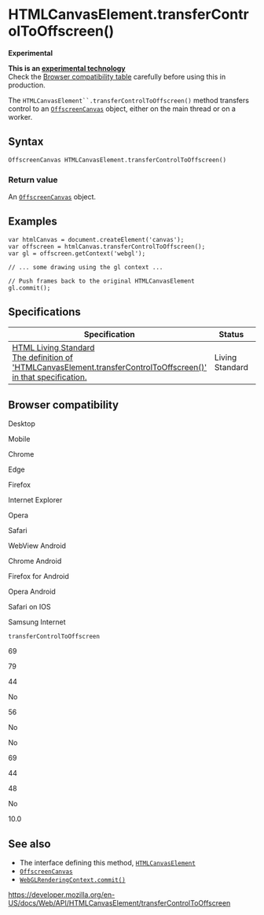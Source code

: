 HTMLCanvasElement.transferControlToOffscreen()
==============================================

**Experimental**

**This is an [experimental technology](https://developer.mozilla.org/en-US/docs/MDN/Guidelines/Conventions_definitions#experimental)**  
Check the [Browser compatibility table](#browser_compatibility) carefully before using this in production.

The `HTMLCanvasElement``.transferControlToOffscreen()` method transfers control to an [`OffscreenCanvas`](../offscreencanvas) object, either on the main thread or on a worker.

Syntax
------

    OffscreenCanvas HTMLCanvasElement.transferControlToOffscreen()

### Return value

An [`OffscreenCanvas`](../offscreencanvas) object.

Examples
--------

    var htmlCanvas = document.createElement('canvas');
    var offscreen = htmlCanvas.transferControlToOffscreen();
    var gl = offscreen.getContext('webgl');

    // ... some drawing using the gl context ...

    // Push frames back to the original HTMLCanvasElement
    gl.commit();

Specifications
--------------

<table><thead><tr class="header"><th>Specification</th><th>Status</th><th>Comment</th></tr></thead><tbody><tr class="odd"><td><a href="https://html.spec.whatwg.org/multipage/canvas.html#dom-canvas-transfercontroltooffscreen">HTML Living Standard<br />
<span class="small">The definition of 'HTMLCanvasElement.transferControlToOffscreen()' in that specification.</span></a></td><td><span class="spec-living">Living Standard</span></td><td></td></tr></tbody></table>

Browser compatibility
---------------------

Desktop

Mobile

Chrome

Edge

Firefox

Internet Explorer

Opera

Safari

WebView Android

Chrome Android

Firefox for Android

Opera Android

Safari on IOS

Samsung Internet

`transferControlToOffscreen`

69

79

44

No

56

No

No

69

44

48

No

10.0

See also
--------

-   The interface defining this method, [`HTMLCanvasElement`](../htmlcanvaselement)
-   [`OffscreenCanvas`](../offscreencanvas)
-   [`WebGLRenderingContext.commit()`](../webglrenderingcontext/commit)

<a href="https://developer.mozilla.org/en-US/docs/Web/API/HTMLCanvasElement/transferControlToOffscreen" class="_attribution-link">https://developer.mozilla.org/en-US/docs/Web/API/HTMLCanvasElement/transferControlToOffscreen</a>
